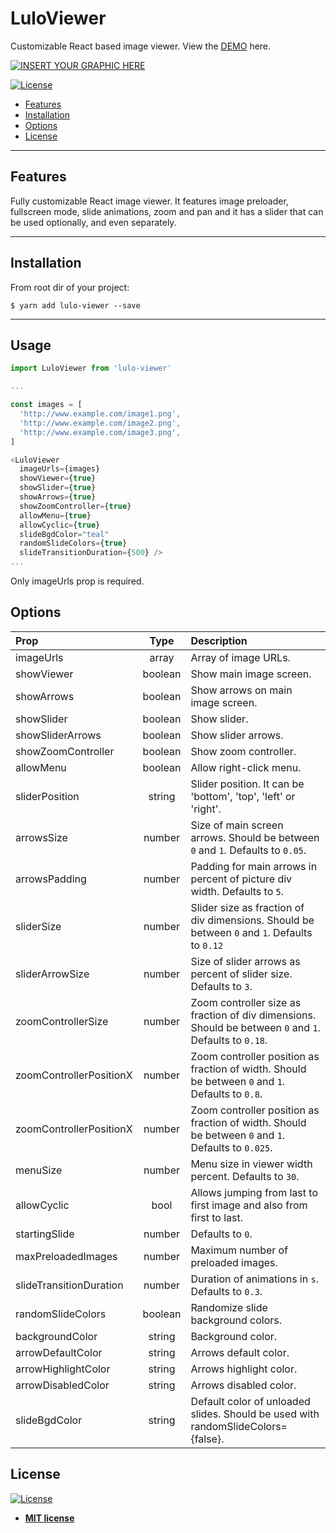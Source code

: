 # LuloViewer

Customizable React based image viewer. View the <a href="https://lulo-viewer.herokuapp.com/" target="_blank">DEMO</a> here.

[![INSERT YOUR GRAPHIC HERE](https://gdurl.com/2mMv)](https://lulo-viewer.herokuapp.com/)

[![License](http://img.shields.io/:license-mit-blue.svg?style=flat-square)](http://badges.mit-license.org)

- [Features](#features)
- [Installation](#installation)
- [Options](#options)
- [License](#license)

---

## Features

Fully customizable React image viewer. It features image preloader, fullscreen mode, slide animations, zoom and pan and it has a slider that can be used optionally, and even separately.

---

## Installation

From root dir of your project:

```shell
$ yarn add lulo-viewer --save
```

---

## Usage

```javascript
import LuloViewer from 'lulo-viewer'

...

const images = [
  'http://www.example.com/image1.png',
  'http://www.example.com/image2.png',
  'http://www.example.com/image3.png',
]

<LuloViewer
  imageUrls={images}
  showViewer={true}
  showSlider={true}
  showArrows={true}
  showZoomController={true}
  allowMenu={true}
  allowCyclic={true}
  slideBgdColor="teal"
  randomSlideColors={true}
  slideTransitionDuration={500} />
...

```

Only imageUrls prop is required.

## Options

| Prop                    |  Type   | Description                                                                                            |
| :---------------------- | :-----: | :----------------------------------------------------------------------------------------------------- |
| imageUrls               |  array  | Array of image URLs.                                                                                   |
| showViewer              | boolean | Show main image screen.                                                                                |
| showArrows              | boolean | Show arrows on main image screen.                                                                      |
| showSlider              | boolean | Show slider.                                                                                           |
| showSliderArrows        | boolean | Show slider arrows.                                                                                    |
| showZoomController      | boolean | Show zoom controller.                                                                                  |
| allowMenu               | boolean | Allow right-click menu.                                                                                |
| sliderPosition          | string  | Slider position. It can be 'bottom', 'top', 'left' or 'right'.                                         |
| arrowsSize              | number  | Size of main screen arrows. Should be between `0` and `1`. Defaults to `0.05`.                         |
| arrowsPadding           | number  | Padding for main arrows in percent of picture div width. Defaults to `5`.                              |
| sliderSize              | number  | Slider size as fraction of div dimensions. Should be between `0` and `1`. Defaults to `0.12`           |
| sliderArrowSize         | number  | Size of slider arrows as percent of slider size. Defaults to `3`.                                      |
| zoomControllerSize      | number  | Zoom controller size as fraction of div dimensions. Should be between `0` and `1`. Defaults to `0.18`. |
| zoomControllerPositionX | number  | Zoom controller position as fraction of width. Should be between `0` and `1`. Defaults to `0.8`.       |
| zoomControllerPositionX | number  | Zoom controller position as fraction of width. Should be between `0` and `1`. Defaults to `0.025`.     |
| menuSize                | number  | Menu size in viewer width percent. Defaults to `30`.                                                   |
| allowCyclic             |  bool   | Allows jumping from last to first image and also from first to last.                                   |
| startingSlide           | number  | Defaults to `0`.                                                                                       |
| maxPreloadedImages      | number  | Maximum number of preloaded images.                                                                    |
| slideTransitionDuration | number  | Duration of animations in `s`. Defaults to `0.3`.                                                      |
| randomSlideColors       | boolean | Randomize slide background colors.                                                                     |
| backgroundColor         | string  | Background color.                                                                                      |
| arrowDefaultColor       | string  | Arrows default color.                                                                                  |
| arrowHighlightColor     | string  | Arrows highlight color.                                                                                |
| arrowDisabledColor      | string  | Arrows disabled color.                                                                                 |
| slideBgdColor           | string  | Default color of unloaded slides. Should be used with randomSlideColors={false}.                       |

## License

[![License](http://img.shields.io/:license-mit-blue.svg?style=flat-square)](http://badges.mit-license.org)

- **[MIT license](http://opensource.org/licenses/mit-license.php)**
